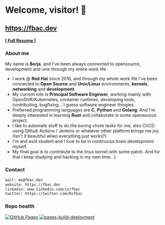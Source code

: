 # Welcome, visitor! 👋

## https://fbac.dev
#### [[ Full Resume ]](resume.md)

### About me
My name is **Borja**, and I've been always connected to opensource, development and unix through my entire work life.

- I work @ **Red Hat** since 2016, and through my whole work life I've been connected to **Open Source** and **Unix/Linux** environments, **kernels**, **networking** and **development**.
- My current role is **Principal Software Engineer**, working mainly with OpenShift/Kubernetes, container runtimes, developing tools, contributing, bugfixing... I guess software engineer thingies.
- Preferred programming languages are **C**, **Python** and **Golang**. And I'm deeply interested in learning **Rust** and collaborate in some opensource project.
- I like to automate stuff to do the boring chore tasks for me, also CI/CD using Github Actions / Jenkins or whatever other platform brings me joy. (Isn't it beautiful when everything just works?)
- I'm and avid student and I love to be in continuous brain development myself.
- My final goal is to contribute to the linux kernel with some patch. And for that I keep studying and hacking in my own time. :)

### Contact

```bash
mail: me@fbac.dev
website: https://fbac.dev
linkedin: www.linkedin.com/in/fbac
twitter: https://twitter.com/0xfbac
```

### Repo health
[![GitHub Pages](https://github.com/fbac/fbac.dev/actions/workflows/push-to-ghpages.yaml/badge.svg)](https://github.com/fbac/fbac.dev/actions/workflows/push-to-ghpages.yaml)
[![pages-build-deployment](https://github.com/fbac/fbac.dev/actions/workflows/pages/pages-build-deployment/badge.svg)](https://github.com/fbac/fbac.dev/actions/workflows/pages/pages-build-deployment)
